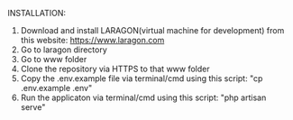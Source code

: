 INSTALLATION:

1. Download and install LARAGON(virtual machine for development) from this website: https://www.laragon.com
2. Go to laragon directory
3. Go to www folder
4. Clone the repository via HTTPS to that www folder
5. Copy the .env.example file via terminal/cmd using this script:
    "cp .env.example .env"
6. Run the applicaton via terminal/cmd using this script:
    "php artisan serve"
